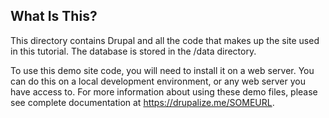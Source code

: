 ## What Is This?

This directory contains Drupal and all the code that makes up the site used in this tutorial. The database is stored in the /data directory.

To use this demo site code, you will need to install it on a web server. You can do this on a local development environment, or any web server you have access to. For more information about using these demo files, please see complete documentation at https://drupalize.me/SOMEURL.